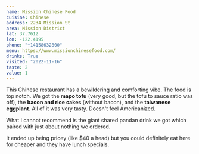 ```yaml
---
name: Mission Chinese Food
cuisine: Chinese
address: 2234 Mission St
area: Mission District
lat: 37.7612
lon: -122.4195
phone: "+14158632800"
menu: https://www.missionchinesefood.com/
drinks: True
visited: "2022-11-16"
taste: 2
value: 1
---
```


This Chinese restaurant has a bewildering and comforting vibe. The food is top notch. We got the **mapo tofu** (very good, but the tofu to sauce ratio was off), the **bacon and rice cakes** (without bacon), and the **taiwanese eggplant**. All of it was very tasty. Doesn't feel Americanized.

What I cannot recommend is the giant shared pandan drink we got which paired with just about nothing we ordered.

It ended up being pricey (like $40 a head) but you could definitely eat here for cheaper and they have lunch specials.
